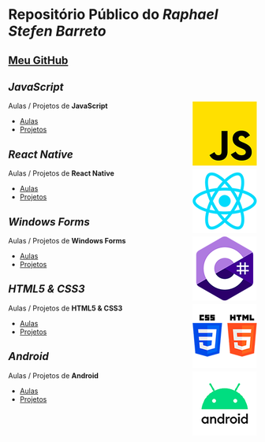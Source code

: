 # Repositório Público do *Raphael Stefen Barreto*
## [Meu GitHub](https://github.com/phStefen)

## *JavaScript*

<img align="right" src="img/js.png" width="130">

Aulas / Projetos de **JavaScript**
- [Aulas](https://phstefen.github.io/)
- [Projetos](https://phstefen.github.io/)


## *React Native*

<img align="right" src="img/react.png" width="130">

Aulas / Projetos de **React Native**
- [Aulas](https://phstefen.github.io/)
- [Projetos](https://phstefen.github.io/)


## *Windows Forms*

<img align="right" src="img/csharp.png" width="130">

Aulas / Projetos de **Windows Forms**
- [Aulas](https://phstefen.github.io/)
- [Projetos](https://phstefen.github.io/)


## *HTML5 & CSS3*

<img align="right" src="img/htmlcss.png" width="130">

Aulas / Projetos de **HTML5 & CSS3**
- [Aulas](https://phstefen.github.io/)
- [Projetos](https://phstefen.github.io/)


## *Android*

<img align="right" src="img/android.png" width="130">

Aulas / Projetos de **Android**
- [Aulas](https://phstefen.github.io/)
- [Projetos](https://phstefen.github.io/)
